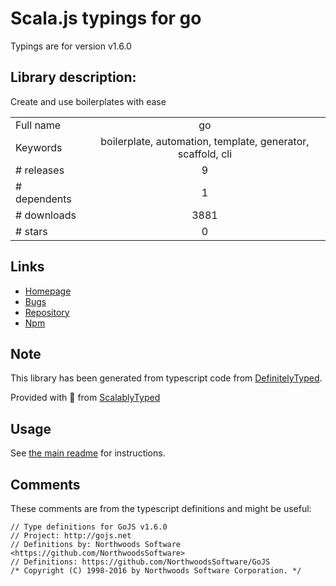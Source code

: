 
# Scala.js typings for go

Typings are for version v1.6.0

## Library description:
Create and use boilerplates with ease

|                    |                 |
| ------------------ | :-------------: |
| Full name          | go |
| Keywords           | boilerplate, automation, template, generator, scaffold, cli |
| # releases         | 9 |
| # dependents       | 1 |
| # downloads        | 3881 |
| # stars            | 0 |

## Links
- [Homepage](https://github.com/gocli/go#readme)
- [Bugs](https://github.com/gocli/go/issues)
- [Repository](https://github.com/gocli/go)
- [Npm](https://www.npmjs.com/package/go)
    


## Note
This library has been generated from typescript code from [DefinitelyTyped](https://definitelytyped.org).

Provided with :purple_heart: from [ScalablyTyped](https://github.com/oyvindberg/ScalablyTyped)

## Usage
See [the main readme](../../readme.md) for instructions.

## Comments

These comments are from the typescript definitions and might be useful:
```
// Type definitions for GoJS v1.6.0
// Project: http://gojs.net
// Definitions by: Northwoods Software <https://github.com/NorthwoodsSoftware>
// Definitions: https://github.com/NorthwoodsSoftware/GoJS
/* Copyright (C) 1998-2016 by Northwoods Software Corporation. */


```

